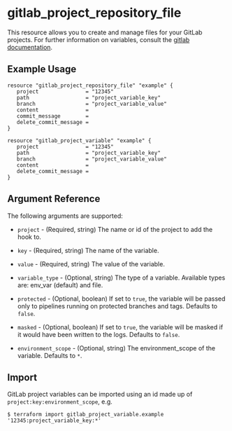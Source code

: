 # gitlab\_project\_repository_file

This resource allows you to create and manage files for your GitLab projects.
For further information on variables, consult the [gitlab
documentation](https://docs.gitlab.com/ee/api/repository_files.html#repository-files-api).

## Example Usage

```hcl
resource "gitlab_project_repository_file" "example" {
   project               = "12345"
   path                  = "project_variable_key"
   branch                = "project_variable_value"
   content               = 
   commit_message        =
   delete_commit_message = 
}
```

```hcl
resource "gitlab_project_variable" "example" {
   project               = "12345"
   path                  = "project_variable_key"
   branch                = "project_variable_value"
   content               = 
   delete_commit_message = 
}
```


## Argument Reference

The following arguments are supported:

* `project` - (Required, string) The name or id of the project to add the hook to.

* `key` - (Required, string) The name of the variable.

* `value` - (Required, string) The value of the variable.

* `variable_type` - (Optional, string)  The type of a variable. Available types are: env_var (default) and file.

* `protected` - (Optional, boolean) If set to `true`, the variable will be passed only to pipelines running on protected branches and tags. Defaults to `false`.

* `masked` - (Optional, boolean) If set to `true`, the variable will be masked if it would have been written to the logs. Defaults to `false`.

* `environment_scope` -  (Optional, string) The environment_scope of the variable. Defaults to `*`.

## Import

GitLab project variables can be imported using an id made up of `project:key:environment_scope`, e.g.

```
$ terraform import gitlab_project_variable.example '12345:project_variable_key:*'
```
